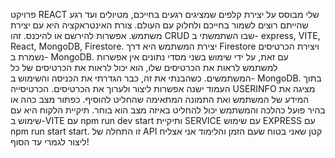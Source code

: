 
פרויקט REACT שלי מבוסס על יצירת קלפים שמציגים רגעים בחייכם, מטיולים ועד רגע שהייתם רוצים לשמור בחייכם ולחלוק עם העולם. צורת האינטראקציה היא עם יצירת משתמש. אפשרות להירשם או להיכנס. זהו CRUD שבו השתמשתי ב- express, VITE, React, MongoDB, Firestore. יצירת המשתמש היא דרך Firestore ויצירת הכרטיסים נשמרת ב- MongoDB. עם זאת, על ידי שימוש בשני מסדי נתונים אין אפשרות למשתמש לראות את הכרטיסים שלו, הוא יכול לראות את הכרטיסים של כל המשתמשים. כשהבנתי את זה, כבר הגדרתי את הכניסה והשימוש ב- MongoDB. בתוך העמוד ישנה אפשרות ליצור ולערוך את הכרטיסים. הכרטיסייה USERINFO מציגה את המידע של המשתמש ואת התמונה המתאימה שהחליט להוסיף. כפתור מצב כהה או בהיר פועל כהלכה והמשתמש יכול להחליט באיזה מצב הוא בוחר. תיקיית הלקוח היא עם שימוש ב-VITE עם npm run dev start ותיקיית SERVICE עם שימוש EXPRESS עם npm run start start. זו התחלה של API קטן שאני בטוח שעם הזמן והלימוד אני אצליח ליצור לגמרי עד הסוף!

